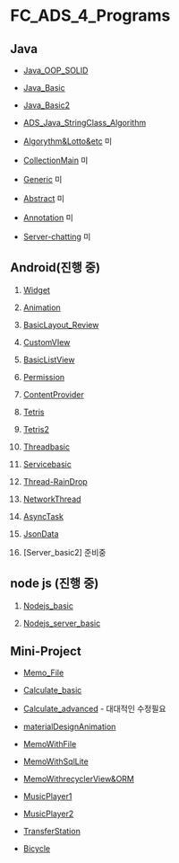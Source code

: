# FC_ADS_4_Programs

## Java
+ [Java_OOP_SOLID](https://github.com/youjisang/ADS_Java_OOP_SOLID.git)

+ [Java_Basic](https://github.com/youjisang/ADS_Java_Basic.git)

+ [Java_Basic2](https://github.com/youjisang/ADS_Java_Basic2.git) 

+ [ADS_Java_StringClass_Algorithm](https://github.com/youjisang/ADS_Java_StringClass_Algorithm.git)

+ [Algorythm&Lotto&etc](https://github.com/youjisang/Algorithm_Lotto_etc.git) 미

+ [CollectionMain](https://github.com/youjisang/Collection_Study.git) 미

+ [Generic](https://github.com/youjisang/Generic.git) 미

+ [Abstract](https://github.com/youjisang/Abstract.git) 미

+ [Annotation](https://github.com/youjisang/Annotation.git) 미

+ [Server-chatting](https://github.com/youjisang/Server-chatting.git) 미

## Android(진행 중)

 1. [Widget](https://github.com/youjisang/Widget.git)
 
 2. [Animation](https://github.com/youjisang/Animation.git)
 
 3. [BasicLayout_Review](https://github.com/youjisang/BasicLayout_Review.git)
 
 4. [CustomVIew](https://github.com/youjisang/CustomView.git)
 
 5. [BasicListView](https://github.com/youjisang/BasicListView.git)
 
 6. [Permission](https://github.com/youjisang/Android_Permission.git)
 
 7. [ContentProvider](https://github.com/youjisang/Content_Provider.git)
 
 8. [Tetris](https://github.com/youjisang/Tetris.git)
 
 9. [Tetris2](https://github.com/youjisang/Tetris2.git)
 
10. [Threadbasic](https://github.com/youjisang/threadbasic.git)

11. [Servicebasic](https://github.com/youjisang/ServiceBasic.git)

12. [Thread-RainDrop](https://github.com/youjisang/Thread-RainDrop.git)

13. [NetworkThread](https://github.com/youjisang/Thread-RainDrop.git)

14. [AsyncTask](https://github.com/youjisang/AsyncTask.git)

15. [JsonData](https://github.com/youjisang/JsonData.git)

16. [Server_basic2] 준비중

## node js (진행 중)

1. [Nodejs_basic](https://github.com/youjisang/nodejs_basic.git)

2. [Nodejs_server_basic](https://github.com/youjisang/nodejs_server_basic.git)


## Mini-Project

- [Memo_File](https://github.com/youjisang/Memo_file.git)

- [Calculate_basic](https://github.com/youjisang/Calculate_basic.git)

- [Calculate_advanced](https://github.com/youjisang/Calculate_advanced.git) - 대대적인 수정필요

- [materialDesignAnimation](https://github.com/youjisang/materialDesign_propertyAnimation.git)

- [MemoWithFile](https://github.com/youjisang/Android_Memo.git)

- [MemoWithSqlLite](https://github.com/youjisang/Android_Memo_WithDB.git)

- [MemoWithrecyclerView&ORM](https://github.com/youjisang/Android_Memo_with_recyclerViewAndORM.git)

- [MusicPlayer1](https://github.com/youjisang/MusicPlayer.git)

- [MusicPlayer2](https://github.com/youjisang/MusicPlayer2.git)

- [TransferStation](https://github.com/youjisang/TransferStation.git)

- [Bicycle](https://github.com/youjisang/Bicycle.git)





